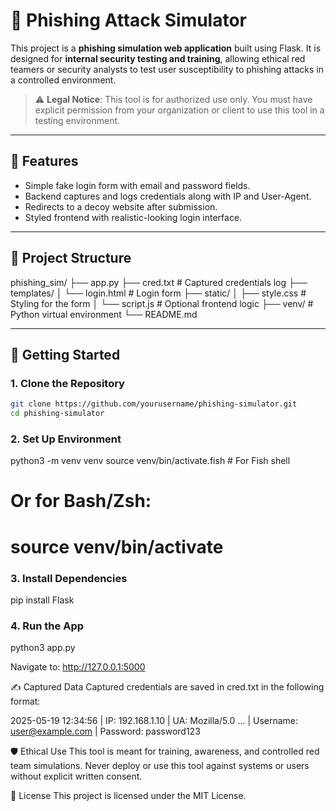 # 🎯 Phishing Attack Simulator

This project is a **phishing simulation web application** built using Flask. It is designed for **internal security testing and training**, allowing ethical red teamers or security analysts to test user susceptibility to phishing attacks in a controlled environment.

> ⚠️ **Legal Notice**: This tool is for authorized use only. You must have explicit permission from your organization or client to use this tool in a testing environment.

---

## 🧰 Features

- Simple fake login form with email and password fields.
- Backend captures and logs credentials along with IP and User-Agent.
- Redirects to a decoy website after submission.
- Styled frontend with realistic-looking login interface.

---

## 📁 Project Structure

phishing_sim/
├── app.py
├── cred.txt # Captured credentials log
├── templates/
│ └── login.html # Login form
├── static/
│ ├── style.css # Styling for the form
│ └── script.js # Optional frontend logic
├── venv/ # Python virtual environment
└── README.md


---

## 🚀 Getting Started

### 1. Clone the Repository
```bash
git clone https://github.com/yourusername/phishing-simulator.git
cd phishing-simulator
```
 
### 2. Set Up Environment

python3 -m venv venv
source venv/bin/activate.fish  # For Fish shell
# Or for Bash/Zsh:
# source venv/bin/activate

### 3. Install Dependencies

pip install Flask

### 4. Run the App
python3 app.py

Navigate to: http://127.0.0.1:5000

✍️ Captured Data
Captured credentials are saved in cred.txt in the following format:


2025-05-19 12:34:56 | IP: 192.168.1.10 | UA: Mozilla/5.0 ... | Username: user@example.com | Password: password123

🛡️ Ethical Use
This tool is meant for training, awareness, and controlled red team simulations. Never deploy or use this tool against systems or users without explicit written consent.

📃 License
This project is licensed under the MIT License.
